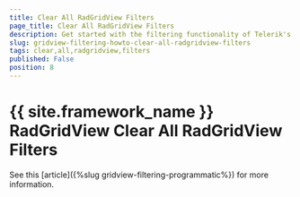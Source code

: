 ```yaml
---
title: Clear All RadGridView Filters
page_title: Clear All RadGridView Filters
description: Get started with the filtering functionality of Telerik's {{ site.framework_name }} DataGrid and learn how to clear all grid filters.
slug: gridview-filtering-howto-clear-all-radgridview-filters
tags: clear,all,radgridview,filters
published: False
position: 8
---
```


# {{ site.framework_name }} RadGridView Clear All RadGridView Filters

See this [article]({%slug gridview-filtering-programmatic%}) for more information.

